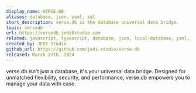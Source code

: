 ```yaml
---
display_name: VERSE.DB
aliases: database, json, yaml, sql
short_description: verse.db is the database universal data bridge.
topic: versedb
url: https://versedb.jedi0studio.com
related: javascript, typescript, database, json, local-database, yaml, sql
created_by: JEDI Studio
github_url: https://github.com/jedi-studio/verse.db
released: March 27th, 2024
---
```

verse.db isn't just a database, it's your universal data bridge. Designed for unmatched flexibility, security, and performance, verse.db empowers you to manage your data with ease.
